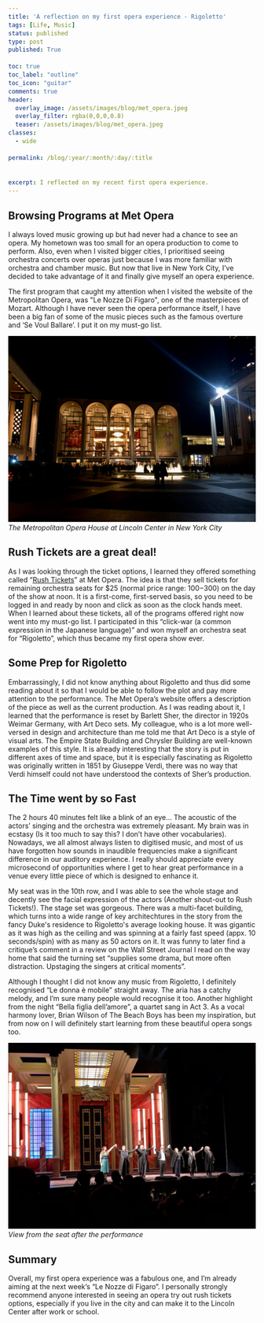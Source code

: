 ```yaml
---
title: 'A reflection on my first opera experience - Rigoletto'
tags: [Life, Music]
status: published
type: post
published: True

toc: true
toc_label: "outline"
toc_icon: "guitar"
comments: true
header:
  overlay_image: /assets/images/blog/met_opera.jpeg
  overlay_filter: rgba(0,0,0,0.8)
  teaser: /assets/images/blog/met_opera.jpeg
classes:
  - wide

permalink: /blog/:year/:month/:day/:title


excerpt: I reflected on my recent first opera experience.
--- 
```


## Browsing Programs at Met Opera

I always loved music growing up but had never had a chance to see an opera. My hometown was too small for an opera production to come to perform. Also, even when I visited bigger cities, I prioritised seeing orchestra concerts over operas just because I was more familiar with orchestra and chamber music. But now that live in New York City, I’ve decided to take advantage of it and finally give myself an opera experience.

The first program that caught my attention when I visited the website of the Metropolitan Opera, was "Le Nozze Di Figaro", one of the masterpieces of Mozart. Although I have never seen the opera performance itself, I have been a big fan of some of the music pieces such as the famous overture and ‘Se Voul Ballare’. I put it on my must-go list.

![stage](/assets/images/blog/met_opera.jpeg)
*The Metropolitan Opera House at Lincoln Center in New York City*

## Rush Tickets are a great deal!

As I was looking through the ticket options, I learned they offered something called “<a href="https://www.metopera.org/season/tickets/rush-page" target="_blank">Rush Tickets</a>” at Met Opera. The idea is that they sell tickets for remaining orchestra seats for $25 (normal price range: $100-$300) on the day of the show at noon. It is a first-come, first-served basis, so you need to be logged in and ready by noon and click as soon as the clock hands meet. When I learned about these tickets, all of the programs offered right now went into my must-go list. I participated in this “click-war (a common expression in the Japanese language)” and won myself an orchestra seat for “Rigoletto”, which thus became my first opera show ever.

## Some Prep for Rigoletto

Embarrassingly, I did not know anything about Rigoletto and thus did some reading about it so that I would be able to follow the plot and pay more attention to the performance. The Met Opera’s website offers a description of the piece as well as the current production. As I was reading about it, I learned that the performance is reset by Barlett Sher, the director in 1920s Weimar Germany, with Art Deco sets. My colleague, who is a lot more well-versed in design and architecture than me told me that Art Deco is a style of visual arts. The Empire State Building and Chrysler Building are well-known examples of this style. It is already interesting that the story is put in different axes of time and space, but it is especially fascinating as Rigoletto was originally written in 1851 by Giuseppe Verdi, there was no way that Verdi himself could not have understood the contexts of Sher’s production.

## The Time went by so Fast

The 2 hours 40 minutes felt like a blink of an eye... The acoustic of the actors’ singing and the orchestra was extremely pleasant. My brain was in ecstasy (Is it too much to say this? I don’t have other vocabularies). Nowadays, we all almost always listen to digitised music, and most of us have forgotten how sounds in inaudible frequencies make a significant difference in our auditory experience. I really should appreciate every microsecond of opportunities where I get to hear great performance in a venue every little piece of which is designed to enhance it.

My seat was in the 10th row, and I was able to see the whole stage and decently see the facial expression of the actors (Another shout-out to Rush Tickets!). The stage set was gorgeous. There was a multi-facet building, which turns into a wide range of key architechtures in the story from the fancy Duke's residence to Rigoletto's average looking house. It was gigantic as it  was high as the ceiling and was spinning at a fairly fast speed (appx. 10 seconds/spin) with as many as 50 actors on it. It was funny to later find a critique’s comment in a review on the Wall Street Journal I read on the way home that said the turning set “supplies some drama, but more often distraction. Upstaging the singers at critical moments”. 

Although I thought I did not know any music from Rigoletto, I definitely recognised “Le donna è mobile” straight away. The aria has a catchy melody, and I’m sure many people would recognise it too. Another highlight from the night “Bella figlia dell’amore”, a quartet sang in Act 3. As a vocal harmony lover, Brian Wilson of The Beach Boys has been my inspiration, but from now on I will definitely start learning from these beautiful opera songs too.

![stage](/assets/images/blog/met_opera_stage.jpeg)
*View from the seat after the performance*

## Summary

Overall, my first opera experience was a fabulous one, and I’m already aiming at the next week’s “Le Nozze di Figaro”. I personally strongly recommend anyone interested in seeing an opera try out rush tickets options, especially if you live in the city and can make it to the Lincoln Center after work or school.
